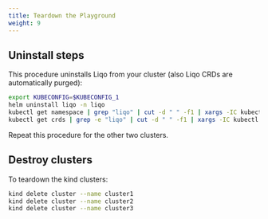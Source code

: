 ```yaml
---
title: Teardown the Playground
weight: 9
---
```


## Uninstall steps

This procedure uninstalls Liqo from your cluster (also Liqo CRDs are automatically purged):

```bash
export KUBECONFIG=$KUBECONFIG_1
helm uninstall liqo -n liqo
kubectl get namespace | grep "liqo" | cut -d " " -f1 | xargs -IC kubectl delete namespace C
kubectl get crds | grep -e "liqo" | cut -d " " -f1 | xargs -IC kubectl delete crd C
```

Repeat this procedure for the other two clusters.

## Destroy clusters

To teardown the kind clusters:

```bash
kind delete cluster --name cluster1
kind delete cluster --name cluster2
kind delete cluster --name cluster3
```
